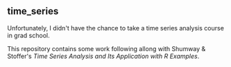 ## time_series
Unfortunately, I didn't have the chance to take a time series analysis
course in grad school.

This repository contains some work following allong with Shumway & Stoffer's
*Time Series Analysis and Its Application with R Examples*.